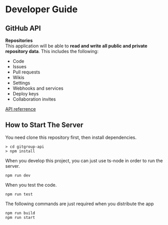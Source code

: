# Developer Guide

## GitHub API

**Repositories**<br>
This application will be able to **read and write all public and private repository data**. This includes the following:

- Code
- Issues
- Pull requests
- Wikis
- Settings
- Webhooks and services
- Deploy keys
- Collaboration invites

[API referrence](https://developer.github.com/v3/repos/)

## How to Start The Server

You need clone this repository first, then install dependencies.<br>

```
> cd gitgroup-api
> npm install
```

When you develop this project, you can just use ts-node in order to run the server.

```
npm run dev
```

When you test the code.

```
npm run test
```

The following commands are just required when you distribute the app

```
npm run build
npm run start
```
